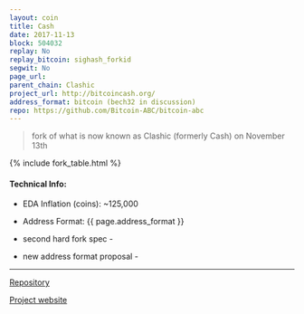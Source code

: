 ```yaml
---
layout: coin
title: Cash
date: 2017-11-13
block: 504032
replay: No
replay_bitcoin: sighash_forkid
segwit: No
page_url:
parent_chain: Clashic
project_url: http://bitcoincash.org/
address_format: bitcoin (bech32 in discussion)
repo: https://github.com/Bitcoin-ABC/bitcoin-abc
---
```


>fork of what is now known as Clashic (formerly Cash) on November 13th

{% include fork_table.html %}

#### Technical Info:

- EDA Inflation (coins): ~125,000

- Address Format: {{ page.address_format }}

- second hard fork spec - <a href="https://github.com/Bitcoin-UAHF/spec/blob/master/nov-13-hardfork-spec.md" target="_blank"><i class="fa fa-external-link" aria-hidden="true"></i></a>

- new address format proposal - <a href="https://github.com/Bitcoin-UAHF/spec/blob/master/cashaddr.md" target="_blank"> <i class="fa fa-external-link" aria-hidden="true"></i></a>

----

<a href="{{ page.repo }}" target="_blank">Repository <i class="fa fa-external-link" aria-hidden="true"></i></a>

<a href="{{ page.project_url }}" target="_blank">Project website <i class="fa fa-external-link" aria-hidden="true"></i></a>
